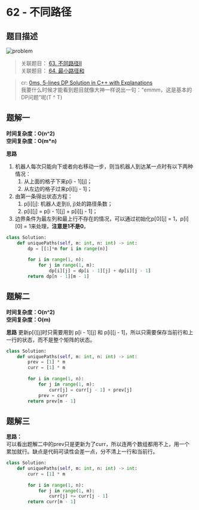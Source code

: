 # 62 - 不同路径

## 题目描述
![problem](images/62.png)

>关联题目： [63. 不同路径II](https://github.com/Rosevil1874/LeetCode/tree/master/Python-Solution/63_Unique-Paths-II)  
>关联题目： [64. 最小路径和](https://github.com/Rosevil1874/LeetCode/tree/master/Python-Solution/64_UMinimum-Path-Sum)  

>cr: [0ms, 5-lines DP Solution in C++ with Explanations](https://leetcode.com/problems/unique-paths/discuss/22954/0ms-5-lines-DP-Solution-in-C++-with-Explanations)  
我要什么时候才能看到题目就像大神一样说出一句：“emmm，这是基本的DP问题”呢(T ^ T) 

## 题解一
**时间复杂度：O(n^2)  
空间复杂度：O(m\*n)**

**思路**
1. 机器人每次只能向下或者向右移动一步，则当机器人到达某一点时有以下两种情况：
	1. 从上面的格子下来p[i - 1][j]；
	2. 从左边的格子过来p[i][j - 1]；
2. 由第一条得出状态方程：  
	1. p[i][j]: 机器人走到(i, j)处的路径条数；
	2. p[i][j] = p[i - 1][j] + p[i][j - 1]；
3. 边界条件为最左列和最上行不存在的情况，可以通过初始化p[0][j] = 1，p[i][0] = 1来处理，**注意是1不是0**。

```python
class Solution:
    def uniquePaths(self, m: int, n: int) -> int:
        dp = [[1]*m for i in range(n)]
        
        for i in range(1, n):
            for j in range(1, m):
                dp[i][j] = dp[i - 1][j] + dp[i][j - 1]
        return dp[n - 1][m - 1]
```


## 题解二
**时间复杂度：O(n^2)  
空间复杂度：O(m)**

**思路**
更新p[i][j]时只需要用到 p[i - 1][j] 和 p[i][j - 1]，所以只需要保存当前行和上一行的状态，而不是整个矩阵的状态。

```python
class Solution:
    def uniquePaths(self, m: int, n: int) -> int:
        prev = [1] * m
        curr = [1] * m
        
        for i in range(1, n):
            for j in range(1, m):
                curr[j] = curr[j - 1] + prev[j]
            prev = curr
        return prev[m - 1]
```


## 题解三

**思路：**  
可以看出题解二中的prev只是更新为了curr，所以连两个数组都用不上，用一个累加就行。缺点是代码可读性会差一点，分不清上一行和当前行。


```python
class Solution:
    def uniquePaths(self, m: int, n: int) -> int:
        curr = [1] * m
        
        for i in range(1, n):
            for j in range(1, m):
                curr[j] += curr[j - 1]
        return curr[m - 1]
```
